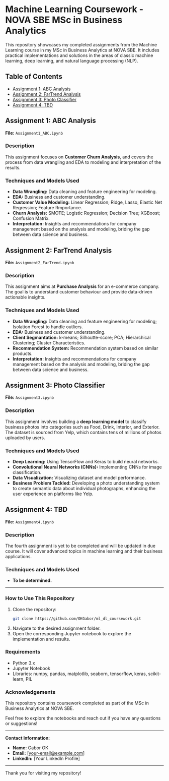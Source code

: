 # Machine Learning Coursework - NOVA SBE MSc in Business Analytics

This repository showcases my completed assignments from the Machine Learning course in my MSc in Business Analytics at NOVA SBE. It includes practical implementations and solutions in the areas of classic machine learning, deep learning, and natural language processing (NLP).

## Table of Contents
- [Assignment 1: ABC Analysis](#assignment-1-abc-analysis)
- [Assignment 2: FarTrend Analysis](#assignment-2-fartrend-analysis)
- [Assignment 3: Photo Classifier](#assignment-3-photo-classifier)
- [Assignment 4: TBD](#assignment-4-tbd)

## Assignment 1: ABC Analysis
**File:** `Assignment1_ABC.ipynb`

### Description
This assignment focuses on **Customer Churn Analysis**, and covers the process from data wrangling and EDA to modeling and interpretation of the results.

### Techniques and Models Used
- **Data Wrangling:** Data cleaning and feature engineering for modeling.
- **EDA:** Business and customer understanding.
- **Customer Value Modeling:** Linear Regression; Ridge, Lasso, Elastic Net Regression; Feature Rmportance.
- **Churn Analysis:** SMOTE; Logistic Regression; Decision Tree; XGBoost; Confusion Matrix.
- **Interpretation:** Insights and recommendations for company management based on the analysis and modeling, briding the gap between data science and business.

## Assignment 2: FarTrend Analysis
**File:** `Assignment2_FarTrend.ipynb`

### Description
This assignment aims at **Purchase Analysis** for an e-commerce company. The goal is to understand customer behaviour and provide data-driven actionable insights.

### Techniques and Models Used
- **Data Wrangling:** Data cleaning and feature engineering for modeling; Isolation Forest to handle outliers.
- **EDA:** Business and customer understanding.
- **Client Segmantation:** k-means; Silhoutte-score; PCA; Hierarchical Clustering; Cluster Characteristics.
- **Recommendation System:** Recommendation system based on similar products.
- **Interpretation:** Insights and recommendations for company management based on the analysis and modeling, briding the gap between data science and business.

## Assignment 3: Photo Classifier
**File:** `Assignment3.ipynb`

### Description
This assignment involves building a **deep learning model** to classify business photos into categories such as Food, Drink, Interior, and Exterior. The dataset is sourced from Yelp, which contains tens of millions of photos uploaded by users.

### Techniques and Models Used
- **Deep Learning:** Using TensorFlow and Keras to build neural networks.
- **Convolutional Neural Networks (CNNs):** Implementing CNNs for image classification.
- **Data Visualization:** Visualizing dataset and model performance.
- **Business Problem Tackled:** Developing a photo understanding system to create semantic data about individual photographs, enhancing the user experience on platforms like Yelp.

## Assignment 4: TBD
**File:** `Assignment4.ipynb`

### Description
The fourth assignment is yet to be completed and will be updated in due course. It will cover advanced topics in machine learning and their business applications.

### Techniques and Models Used
- **To be determined.**

---

### How to Use This Repository
1. Clone the repository:
    ```bash
    git clone https://github.com/OKGabor/ml_dl_coursework.git
    ```
2. Navigate to the desired assignment folder.
3. Open the corresponding Jupyter notebook to explore the implementation and results.

### Requirements
- Python 3.x
- Jupyter Notebook
- Libraries: numpy, pandas, matplotlib, seaborn, tensorflow, keras, scikit-learn, PIL

### Acknowledgements
This repository contains coursework completed as part of the MSc in Business Analytics at NOVA SBE. 

Feel free to explore the notebooks and reach out if you have any questions or suggestions!

---

**Contact Information:**
- **Name:** Gabor OK
- **Email:** [your-email@example.com]
- **LinkedIn:** [Your LinkedIn Profile]

---

Thank you for visiting my repository!
